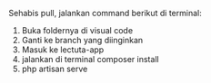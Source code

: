 Sehabis pull, jalankan command berikut di terminal:
1. Buka foldernya di visual code
2. Ganti ke branch yang diinginkan
3. Masuk ke lectuta-app
4. jalankan di terminal composer install
5. php artisan serve
